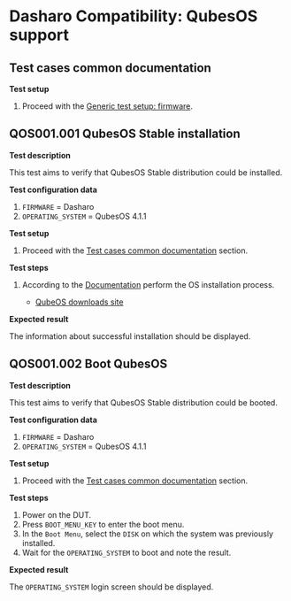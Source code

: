 # Dasharo Compatibility: QubesOS support

## Test cases common documentation

**Test setup**

1. Proceed with the
    [Generic test setup: firmware](../../generic-test-setup/#firmware).

## QOS001.001 QubesOS Stable installation

**Test description**

This test aims to verify that QubesOS Stable distribution could be installed.

**Test configuration data**

1. `FIRMWARE` = Dasharo
1. `OPERATING_SYSTEM` = QubesOS 4.1.1

**Test setup**

1. Proceed with the
    [Test cases common documentation](#test-cases-common-documentation) section.

**Test steps**

1. According to the [Documentation](../generic-test-setup#os-installer)
    perform the OS installation process.

    - [QubeOS downloads site](https://www.qubes-os.org/downloads/)

**Expected result**

The information about successful installation should be displayed.

## QOS001.002 Boot QubesOS

**Test description**

This test aims to verify that QubesOS Stable distribution could be booted.

**Test configuration data**

1. `FIRMWARE` = Dasharo
1. `OPERATING_SYSTEM` = QubesOS 4.1.1

**Test setup**

1. Proceed with the
    [Test cases common documentation](#test-cases-common-documentation) section.

**Test steps**

1. Power on the DUT.
1. Press `BOOT_MENU_KEY` to enter the boot menu.
1. In the `Boot Menu`, select the `DISK` on which the system was
    previously installed.
1. Wait for the `OPERATING_SYSTEM` to boot and note the result.

**Expected result**

The `OPERATING_SYSTEM` login screen should be displayed.
